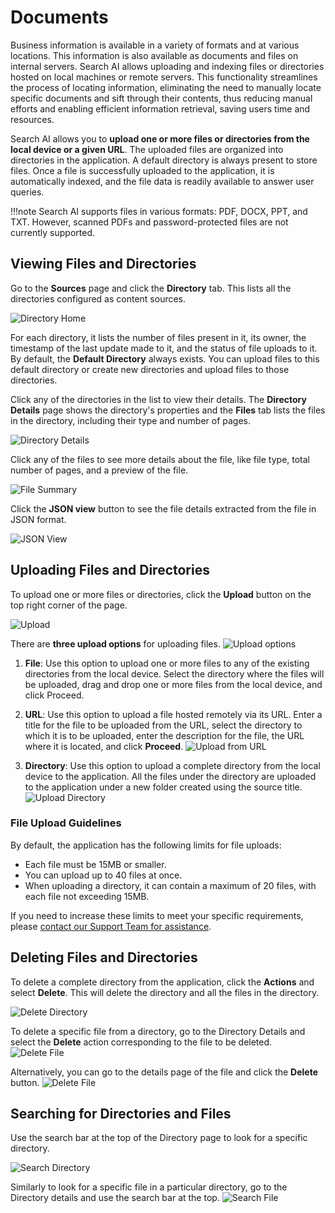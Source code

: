 # Documents

Business information is available in a variety of formats and at various locations. This information is also available as documents and files on internal servers. Search AI allows uploading and indexing files or directories hosted on local machines or remote servers. This functionality streamlines the process of locating information, eliminating the need to manually locate specific documents and sift through their contents, thus reducing manual efforts and enabling efficient information retrieval, saving users time and resources.

Search AI allows you to **upload one or more files or directories from the local device or a given URL**. The uploaded files are organized into directories in the application. A default directory is always present to store files. Once a file is successfully uploaded to the application, it is automatically indexed, and the file data is readily available to answer user queries.

!!!note
    Search AI supports files in various formats: PDF, DOCX, PPT, and TXT. However, scanned PDFs and password-protected files are not currently supported.  

## Viewing Files and Directories

Go to the **Sources** page and click the **Directory** tab. This lists all the directories configured as content sources.

![Directory Home](../images/directory/documents-home.png "directory home")

For each directory, it lists the number of files present in it, its owner, the timestamp of the last update made to it, and the status of file uploads to it. By default, the **Default Directory** always exists. You can upload files to this default directory or create new directories and upload files to those directories. 

Click any of the directories in the list to view their details. The **Directory Details** page shows the directory's properties and the **Files** tab lists the files in the directory, including their type and number of pages. 

![Directory Details](images/directory/directory-details.png "Directory Details")

Click any of the files to see more details about the file, like file type, total number of pages, and a preview of the file. 

![File Summary](images/directory/file-summary.png "File Summary")

Click the **JSON view** button to see the file details extracted from the file in JSON format.

![JSON View](images/directory/file-json-view.png "JSON View")

## Uploading Files and Directories

To upload one or more files or directories, click the **Upload** button on the top right corner of the page.

![Upload](images/directory/upload-document.png "upload")

There are **three upload options** for uploading files.
![Upload options](images/directory/new-upload.png "upload options")

1. **File**: Use this option to upload one or more files to any of the existing directories from the local device. Select the directory where the files will be uploaded, drag and drop one or more files from the local device, and click Proceed.
2. **URL**: Use this option to upload a file hosted remotely via its URL. Enter a title for the file to be uploaded from the URL, select the directory to which it is to be uploaded, enter the description for the file, the URL where it is located, and click **Proceed**. 
![Upload from URL](images/directory/upload-from-URL.png "Upload from URL")

3. **Directory**: Use this option to upload a complete directory from the local device to the application. All the files under the directory are uploaded to the application under a new folder created using the source title.
![Upload Directory](images/directory/upload-directory.png "Upload Directory")

### File Upload Guidelines

By default, the application has the following limits for file uploads:

* Each file must be 15MB or smaller. 
* You can upload up to 40 files at once. 
* When uploading a directory, it can contain a maximum of 20 files, with each file not exceeding 15MB.

If you need to increase these limits to meet your specific requirements, please [contact our Support Team for assistance](https://kore.ai/support/).

## Deleting Files and Directories

To delete a complete directory from the application, click the **Actions** and select **Delete**. This will delete the directory and all the files in the directory.

![Delete Directory](images/directory/delete-document-dir.png "Delete Directory")

To delete a specific file from a directory, go to the Directory Details and select the **Delete** action corresponding to the file to be deleted.
![Delete File](images/directory/file-delete.png "Delete File")

Alternatively, you can go to the details page of the file and click the **Delete** button.
![Delete File](images/directory/file-delete-detailspage.png "Delete File")

## Searching for Directories and Files

Use the search bar at the top of the Directory page to look for a specific directory.

![Search Directory](images/directory/search-documents.png "Search Directory")

Similarly to look for a specific file in a particular directory, go to the Directory details and use the search bar at the top.
![Search File](images/directory/search-file.png "Search File")

